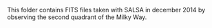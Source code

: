 This folder contains FITS files taken with SALSA in december 2014 by observing
the second quadrant of the Milky Way. 
